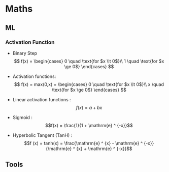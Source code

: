 # Maths

## ML

### Activation Function
- Binary Step
  $$
    f(x) =
    \begin{cases}
    0 \quad \text{for $x \lt 0$}\\ 
    1 \quad \text{for $x \ge 0$} 
    \end{cases}    
  $$
- Activation functions:
  $$
    f(x) = max(0,x) =
    \begin{cases}
    0 \quad \text{for $x \lt 0$}\\ 
    x \quad \text{for $x \ge 0$} 
    \end{cases}
  $$

- Linear activation functions : 
  $$f(x) = a + bx$$
- Sigmoid :
  $$f(x) = \frac{1}{1 + \mathrm{e} ^ {-x}}$$
- Hyperbolic Tangent (TanH) :
  $$f (x) = tanh(x) =  \frac{\mathrm{e} ^ {x} - \mathrm{e} ^ {-x}}{\mathrm{e} ^ {x} + \mathrm{e} ^ {-x}}$$


## Tools
